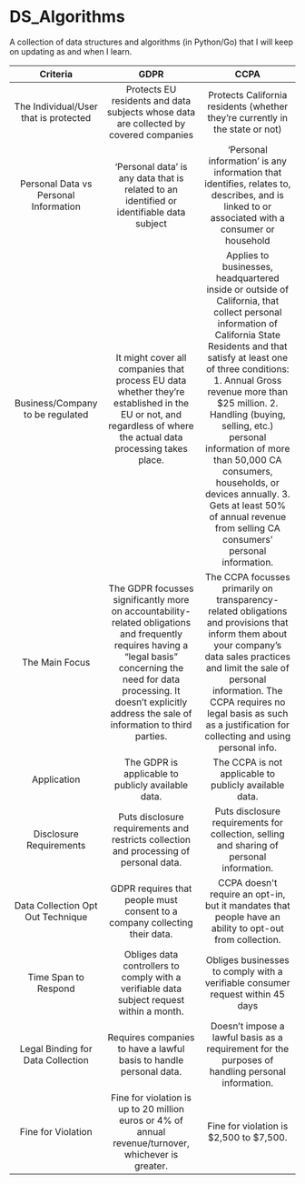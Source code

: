 # DS_Algorithms
A collection of data structures and algorithms (in Python/Go) that I will keep on updating as and when I learn. 

|                Criteria               |                                                                                                                    GDPR                                                                                                                    |                                                                                                                                                                                                                             CCPA                                                                                                                                                                                                                            |
|:-------------------------------------:|:------------------------------------------------------------------------------------------------------------------------------------------------------------------------------------------------------------------------------------------:|:-----------------------------------------------------------------------------------------------------------------------------------------------------------------------------------------------------------------------------------------------------------------------------------------------------------------------------------------------------------------------------------------------------------------------------------------------------------:|
| The Individual/User that is protected | Protects EU residents and data subjects whose data are collected by covered companies                                                                                                                                                      | Protects California residents (whether they’re currently in the state or not)                                                                                                                                                                                                                                                                                                                                                                               |
| Personal Data vs Personal Information | ‘Personal data’ is any data that is related to an identified or identifiable data subject                                                                                                                                                  | ‘Personal information’ is any information that identifies, relates to, describes, and is linked to or associated with a consumer or household                                                                                                                                                                                                                                                                                                               |
|    Business/Company to be regulated   | It might cover all companies that process EU data whether they’re established in the EU or not, and regardless of where the actual data processing takes place.                                                                            | Applies to businesses, headquartered inside or outside of California, that collect personal information of California State Residents and that satisfy at least one of three conditions: 1. Annual Gross revenue more than $25 million. 2. Handling (buying, selling, etc.) personal information of more than 50,000 CA consumers, households, or devices annually. 3. Gets at least 50% of annual revenue from selling CA consumers’ personal information. |
|             The Main Focus            | The GDPR focusses significantly more on accountability-related obligations and frequently requires having a “legal basis” concerning the need for data processing. It doesn’t explicitly address the sale of information to third parties. | The CCPA focusses primarily on transparency-related obligations and provisions that inform them about your company’s data sales practices and limit the sale of personal information. The CCPA requires no legal basis as such as a justification for collecting and using personal info.                                                                                                                                                                   |
|              Application              | The GDPR is applicable to publicly available data.                                                                                                                                                                                         | The CCPA is not applicable to publicly available data.                                                                                                                                                                                                                                                                                                                                                                                                      |
|        Disclosure Requirements        | Puts disclosure requirements and restricts collection and processing of personal data.                                                                                                                                                     | Puts disclosure requirements for collection, selling and sharing of personal information.                                                                                                                                                                                                                                                                                                                                                                   |
|   Data Collection Opt Out Technique   | GDPR requires that people must consent to a company collecting their data.                                                                                                                                                                 | CCPA doesn't require an opt-in, but it mandates that people have an ability to opt-out from collection.                                                                                                                                                                                                                                                                                                                                                     |
|          Time Span to Respond         | Obliges data controllers to comply with a verifiable data subject request within a month.                                                                                                                                                  | Obliges businesses to comply with a verifiable consumer request within 45 days                                                                                                                                                                                                                                                                                                                                                                              |
|   Legal Binding for Data Collection   | Requires companies to have a lawful basis to handle personal data.                                                                                                                                                                         | Doesn’t impose a lawful basis as a requirement for the purposes of handling personal information.                                                                                                                                                                                                                                                                                                                                                           |
|           Fine for Violation          | Fine for violation is up to 20 million euros or 4% of annual revenue/turnover, whichever is greater.                                                                                                                                       | Fine for violation is $2,500 to $7,500.                                                                                                                                                                                                                                                                                                                                                                                                                     |
